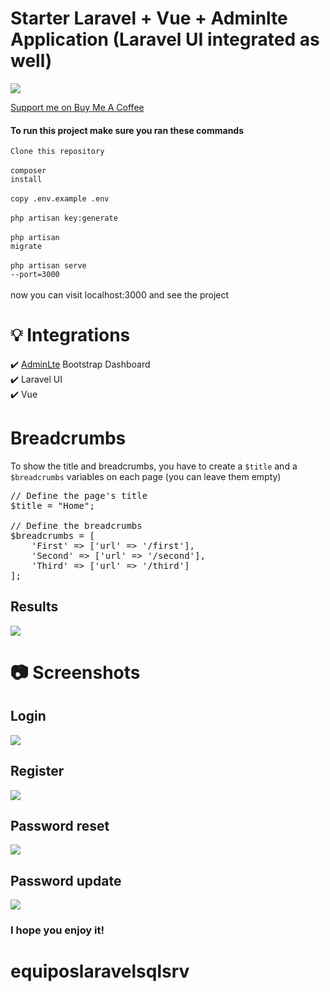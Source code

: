# Starter Laravel + Vue + Adminlte Application (Laravel UI integrated as well)

<img align="center" src="https://i.ibb.co/yW4DrGg/screencapture-127-0-0-1-8000-2021-06-05-04-07-16.png">    

[Support me on Buy Me A Coffee](https://www.buymeacoffee.com/hbakouane)

#### To run this project make sure you ran these commands
<code>Clone this repository</code><br><br>
<code>composer install</code><br><br>
<code>copy .env.example .env</code><br><br>
<code>php artisan key:generate</code><br><br>
<code>php artisan migrate</code><br><br>
<code>php artisan serve --port=3000</code><br><br>
now you can visit localhost:3000 and see the project

# 💡 Integrations

✔️ [AdminLte](https://adminlte.io/) Bootstrap Dashboard\
✔️ Laravel UI\
✔️ Vue

# Breadcrumbs
<p>
    To show the title and breadcrumbs, you have to create a <code>$title</code> and a <code>$breadcrumbs</code> variables on each page (you can leave them empty) 
</p>

<pre>
// Define the page's title
$title = "Home";

// Define the breadcrumbs
$breadcrumbs = [
    'First' => ['url' => '/first'],
    'Second' => ['url' => '/second'],
    'Third' => ['url' => '/third']
];
</pre>


## Results

<p>
    <img align="center" src="https://i.ibb.co/KKC6L9Z/Sans-titre.png">    
</p>

# 📷 Screenshots
## Login
<p>
    <img align="center" src="https://i.ibb.co/WGdbrv3/screencapture-127-0-0-1-8000-login-2021-06-05-04-01-04.png">    
</p>

## Register
<p>
    <img align="center" src="https://i.ibb.co/PcsR201/screencapture-127-0-0-1-8000-register-2021-06-05-04-00-49.png">    
</p>

## Password reset
<p>
    <img align="center" src="https://i.ibb.co/mJrybkz/screencapture-127-0-0-1-8000-password-reset-2021-06-05-04-01-14.png">    
</p>

## Password update
<p>
    <img align="center" src="https://i.ibb.co/yhhWXF2/screencapture-127-0-0-1-8000-password-reset-c81c3e58b07e36522f823725fcdd3fb8ce2a472cff571ecf8d1b15fd.png">    
</p>

### I hope you enjoy it!
# equiposlaravelsqlsrv
